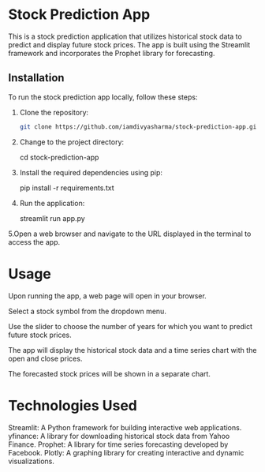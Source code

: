 
# Stock Prediction App

This is a stock prediction application that utilizes historical stock data to predict and display future stock prices. The app is built using the Streamlit framework and incorporates the Prophet library for forecasting.

## Installation

To run the stock prediction app locally, follow these steps:

1. Clone the repository:

   ```bash
   git clone https://github.com/iamdivyasharma/stock-prediction-app.git

2. Change to the project directory:

   cd stock-prediction-app

3. Install the required dependencies using pip:
   
   pip install -r requirements.txt

4. Run the application:

   streamlit run app.py

5.Open a web browser and navigate to the URL displayed in the terminal to access the app.

# Usage
Upon running the app, a web page will open in your browser.

Select a stock symbol from the dropdown menu.

Use the slider to choose the number of years for which you want to predict future stock prices.

The app will display the historical stock data and a time series chart with the open and close prices.

The forecasted stock prices will be shown in a separate chart.

# Technologies Used

Streamlit: A Python framework for building interactive web applications.
yfinance: A library for downloading historical stock data from Yahoo Finance.
Prophet: A library for time series forecasting developed by Facebook.
Plotly: A graphing library for creating interactive and dynamic visualizations.

